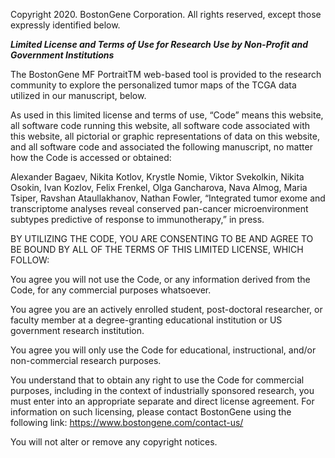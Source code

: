 Copyright 2020. BostonGene Corporation. All rights reserved, except those expressly identified below.

***Limited License and Terms of Use for Research Use by Non-Profit and Government Institutions***

The BostonGene MF PortraitTM web-based tool is provided to the research community to explore the personalized tumor maps of the TCGA data utilized in our manuscript, below.

As used in this limited license and terms of use, “Code” means this website, all software code running this website, all software code associated with this website, all pictorial or graphic representations of data on this website, and all software code and associated the following manuscript, no matter how the Code is accessed or obtained:

Alexander Bagaev, Nikita Kotlov, Krystle Nomie, Viktor Svekolkin, Nikita Osokin, Ivan Kozlov, Felix Frenkel, Olga Gancharova, Nava Almog, Maria Tsiper, Ravshan Ataullakhanov, Nathan Fowler, “Integrated tumor exome and transcriptome analyses reveal conserved pan-cancer microenvironment subtypes predictive of response to immunotherapy,” in press.

BY UTILIZING THE CODE, YOU ARE CONSENTING TO BE AND AGREE TO BE BOUND BY ALL OF THE TERMS OF THIS LIMITED LICENSE, WHICH FOLLOW:

You agree you will not use the Code, or any information derived from the Code, for any commercial purposes whatsoever.

You agree you are an actively enrolled student, post-doctoral researcher, or faculty member at a degree-granting educational institution or US government research institution. 

You agree you will only use the Code for educational, instructional, and/or non-commercial research purposes. 

You understand that to obtain any right to use the Code for commercial purposes, including in the context of industrially sponsored research, you must enter into an appropriate separate and direct license agreement. For information on such licensing, please contact BostonGene using the following link: https://www.bostongene.com/contact-us/  

You will not alter or remove any copyright notices.